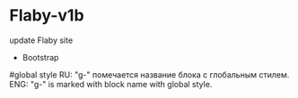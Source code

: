 # Flaby-v1b
update Flaby site
+ Bootstrap

#global style
RU: "g-" помечается название блока с глобальным стилем.
ENG: "g-" is marked with block name with global style.

